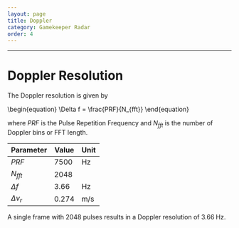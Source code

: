 ```yaml
---
layout: page
title: Doppler
category: Gamekeeper Radar
order: 4
---
```

---

# Doppler Resolution

The Doppler resolution is given by

\begin{equation}
    \Delta f = \frac{PRF}{N_{fft}}
\end{equation}

where $PRF$ is the Pulse Repetition Frequency and $N_{fft}$ is the number of Doppler bins or FFT length.

| Parameter  | Value      | Unit    |
| ---        | ---        | ---     |
| $PRF$      | $7500$     | $\mathrm{Hz}$    |
| $N_{fft}$  | $2048$     |         |
| $\Delta f$  | $3.66$     | $\mathrm{Hz}$     |
| $\Delta v_{r}$ | $0.274$ | $\mathrm{m/s}$ |

A single frame with 2048 pulses results in a Doppler resolution of $3.66\;\mathrm{Hz}$.